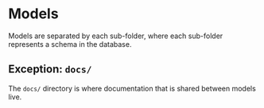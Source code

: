 # Models

Models are separated by each sub-folder, where each sub-folder represents a schema in the database.

## Exception: `docs/`

The `docs/` directory is where documentation that is shared between models live.
 